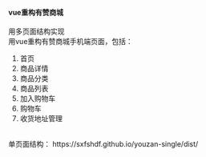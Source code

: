 #### vue重构有赞商城
用多页面结构实现 <br>
用vue重构有赞商城手机端页面，包括：<br>
1. 首页
2. 商品详情
3. 商品分类
4. 商品列表
5. 加入购物车
6. 购物车
7. 收货地址管理
<br>
单页面结构： https://sxfshdf.github.io/youzan-single/dist/
